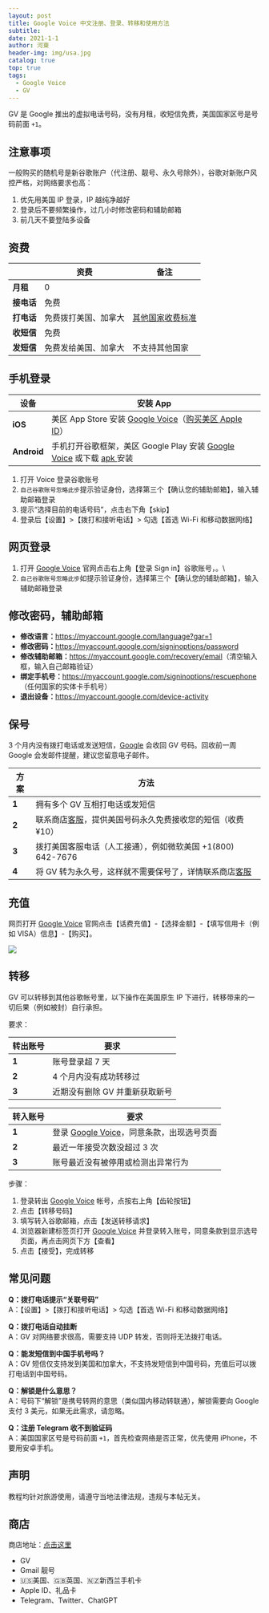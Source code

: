 ```yaml
---
layout: post
title: Google Voice 中文注册、登录、转移和使用方法
subtitle: 
date: 2021-1-1
author: 河東
header-img: img/usa.jpg
catalog: true
top: true
tags:
  - Google Voice
  - GV
---
```


GV 是 Google 推出的虚拟电话号码，没有月租，收短信免费，美国国家区号是号码前面 `+1`。

## 注意事项

一般购买的随机号是新谷歌账户（代注册、靓号、永久号除外），谷歌对新账户风控严格，对网络要求也高：
1. 优先用美国 IP 登录，IP 越纯净越好
2. 登录后不要频繁操作，过几小时修改密码和辅助邮箱
3. 前几天不要登陆多设备

## 资费

|  | 资费 | 备注 |
|---|---|---|
| **月租** | 0 |  |
| **接电话** | 免费 |  |
| **打电话** | 免费拨打美国、加拿大 |  [其他国家收费标准](https://voice.google.com/u/0/rates?pli=1) |
| **收短信** | 免费 |  |
| **发短信** | 免费发给美国、加拿大 | 不支持其他国家 |




## 手机登录


| 设备 | 安装 App |  
|---|---|
| **iOS** | 美区 App Store 安装 [Google Voice](https://apps.apple.com/us/app/google-voice/id318698524)（[购买美区 Apple ID](https://ssnhd.github.io/2023/03/19/store/)） | 
| **Android** | 手机打开谷歌框架，美区 Google Play 安装 [Google Voice](https://play.google.com/store/apps/details?id=com.google.android.apps.googlevoice&hl=zh&gl=US) 或下载 [apk ](https://apkpure.com/search?q=Google+Voice)安装 | 


1. 打开 Voice 登录谷歌账号
2. `自己谷歌账号忽略此步`提示验证身份，选择第三个【确认您的辅助邮箱】，输入辅助邮箱登录
3. 提示“选择目前的电话号码”，点击右下角【skip】
4. 登录后【设置】>【拨打和接听电话】> 勾选【首选 Wi-Fi 和移动数据网络】

## 网页登录
1. 打开 [Google Voice](https://voice.google.com/) 官网点击右上角【登录 Sign in】谷歌账号，。\
2. `自己谷歌账号忽略此步`如提示验证身份，选择第三个【确认您的辅助邮箱】，输入辅助邮箱登录
## 修改密码，辅助邮箱
- **修改语言：**<https://myaccount.google.com/language?gar=1>
- **修改密码：**<https://myaccount.google.com/signinoptions/password>
- **修改辅助邮箱：**<https://myaccount.google.com/recovery/email>（清空输入框，输入自己邮箱验证）
- **绑定手机号：**<https://myaccount.google.com/signinoptions/rescuephone>（任何国家的实体卡手机号）
- **退出设备：**<https://myaccount.google.com/device-activity>

## 保号
3 个月内没有拨打电话或发送短信，[Google](https://support.google.com/voice/answer/9230450)  会收回 GV 号码。回收前一周 Google 会发邮件提醒，建议您留意电子邮件。


| 方案 | 方法 | 
|---|---|
| **1** | 拥有多个 GV 互相打电话或发短信 |  
| **2** | 联系商店[客服](https://ssnhd.github.io/2023/03/19/store/)，提供美国号码永久免费接收您的短信（收费 ¥10） |  
| **3** | 拨打美国客服电话（人工接通），例如微软美国 +1(800) 642-7676 |  |
| **4** | 将 GV 转为永久号，这样就不需要保号了，详情联系商店[客服](https://ssnhd.github.io/2023/03/19/store/) |  

## 充值

网页打开 [Google Voice](https://voice.google.com/u/3/billing) 官网点击【话费充值】-【选择金额】-【填写信用卡（例如 VISA）信息】-【购买】。

![](https://i.imgur.com/ypfY4w3.png)

## 转移
GV 可以转移到其他谷歌帐号里，以下操作在美国原生 IP 下进行，转移带来的一切后果（例如被封）自行承担。

要求：

| 转出账号 | 要求 |  
|---|---|
| **1** | 账号登录超 7 天 |  
| **2** | 4 个月内没有成功转移过 |
| **3** |  近期没有删除 GV 并重新获取新号|


| 转入账号 | 要求 |  
|---|---|
| **1** | 登录 [Google Voice](https://voice.google.com)，同意条款，出现选号页面 |  
| **2**| 最近一年接受次数没超过 3 次 | 
| **3** | 账号最近没有被停用或检测出异常行为 | 


步骤：

1. 登录转出 [Google Voice](https://voice.google.com) 帐号，点按右上角【齿轮按钮】
2. 点击【转移号码】
3. 填写转入谷歌邮箱，点击【发送转移请求】
4. 浏览器新建标签页打开 [Google Voice](https://voice.google.com) 并登录转入账号，同意条款到显示选号页面，再点击网页下方【查看】
5. 点击【接受】，完成转移

## 常见问题

**Q：拨打电话提示“关联号码”**\
A：【设置】>【拨打和接听电话】> 勾选【首选 Wi-Fi 和移动数据网络】

**Q：拨打电话自动挂断**\
A：GV 对网络要求很高，需要支持 UDP 转发，否则将无法拨打电话。

**Q：能发短信到中国手机号吗？**\
A：GV 短信仅支持发到美国和加拿大，不支持发短信到中国号码，充值后可以拨打电话到中国号码。

**Q：解锁是什么意思？**\
A：号码下“解锁”是携号转网的意思（类似国内移动转联通），解锁需要向 Google 支付 3 美元，如果无此需求，请忽略。

**Q：注册 Telegram 收不到验证码**\
A：美国国家区号是号码前面 `+1`，首先检查网络是否正常，优先使用 iPhone，不要用安卓手机。



## 声明

教程均针对旅游使用，请遵守当地法律法规，违规与本帖无关。


## 商店

商店地址：[点击这里](https://ssnhd.github.io/2023/03/19/store/)
- GV
- Gmail 靓号
- 🇺🇸美国、🇬🇧英国、🇳🇿新西兰手机卡
- Apple ID、礼品卡
- Telegram、Twitter、ChatGPT

